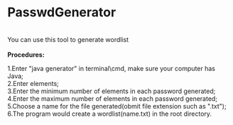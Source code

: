 # PasswdGenerator
<br>
You can use this tool to generate wordlist
<br><br>
<strong>Procedures:</strong><br>
<p>
1.Enter "java generator" in terminal\cmd, make sure your computer has Java;<br>
2.Enter elements;<br>
3.Enter the minimum number of elements in each password generated;<br>
4.Enter the maximum number of elements in each password generated;<br>
5.Choose a name for the file generated(obmit file extension such as ".txt");<br>
6.The program would create a wordlist(name.txt) in the root directory.<br>
</p>
